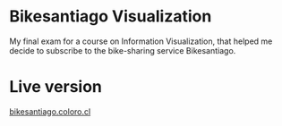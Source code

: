 # Bikesantiago Visualization
My final exam for a course on Information Visualization, that helped me decide to subscribe to the bike-sharing service Bikesantiago.

# Live version

[bikesantiago.coloro.cl](https://bikesantiago.coloro.cl)

